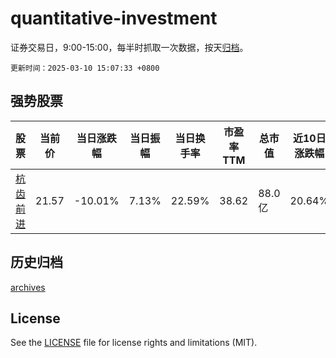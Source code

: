 # quantitative-investment

证券交易日，9:00-15:00，每半时抓取一次数据，按天[归档](archives)。

`更新时间：2025-03-10 15:07:33 +0800`

## 强势股票

|股票|当前价|当日涨跌幅|当日振幅|当日换手率|市盈率TTM|总市值|近10日涨跌幅|
|----|----|----|----|----|----|----|----|
|[杭齿前进](https://xueqiu.com/S/SH601177)|21.57|-10.01%|7.13%|22.59%|38.62|88.0亿|20.64%|

## 历史归档

[archives](archives)

## License

See the [LICENSE](LICENSE) file for license rights and limitations (MIT).